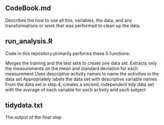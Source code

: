 ## CodeBook.md
Describes the how to use all this, variables, the data, and any transformations or work that was performed to clean up the data.


## run_analysis.R
Code in this repository primarily performs these 5 functions:

Merges the training and the test sets to create one data set.
Extracts only the measurements on the mean and standard deviation for each measurement
Uses descriptive activity names to name the activities in the data set
Appropriately labels the data set with descriptive variable names
From the data set in step 4, creates a second, independent tidy data set with the average of each variable for each activity and each subject


## tidydata.txt
The output of the final step